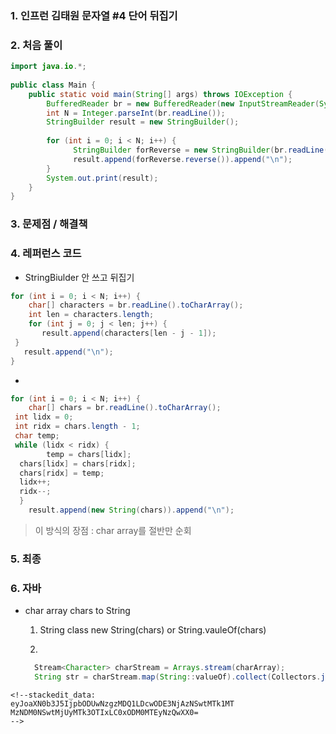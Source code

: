 ### 1. 인프런 김태원 문자열 #4 단어 뒤집기

### 2. 처음 풀이

``` java
import java.io.*;  
  
public class Main {  
    public static void main(String[] args) throws IOException {  
        BufferedReader br = new BufferedReader(new InputStreamReader(System.in));  
		int N = Integer.parseInt(br.readLine());  
		StringBuilder result = new StringBuilder();  
  
		for (int i = 0; i < N; i++) {  
	          StringBuilder forReverse = new StringBuilder(br.readLine());  
			  result.append(forReverse.reverse()).append("\n");  
		}  
        System.out.print(result);  
	}  
}
```

### 3. 문제점 / 해결책

### 4. 레퍼런스 코드
 * StringBiulder 안 쓰고 뒤집기
 ``` java
 for (int i = 0; i < N; i++) {  
	 char[] characters = br.readLine().toCharArray();  
	 int len = characters.length;  
	 for (int j = 0; j < len; j++) {  
        result.append(characters[len - j - 1]);  
  }  	
    result.append("\n");  
}
```
* 
``` java
for (int i = 0; i < N; i++) {  
    char[] chars = br.readLine().toCharArray();  
 int lidx = 0;  
 int ridx = chars.length - 1;  
 char temp;  
 while (lidx < ridx) {  
        temp = chars[lidx];  
  chars[lidx] = chars[ridx];  
  chars[ridx] = temp;  
  lidx++;  
  ridx--;  
  }  
    result.append(new String(chars)).append("\n");
```
> 이 방식의 장점 : char array를 절반만 순회
### 5. 최종

### 6. 자바
* char array chars to String
  1. String class new String(chars) or String.vauleOf(chars)

  2.  
  ``` java
	Stream<Character> charStream = Arrays.stream(charArray);
	String str = charStream.map(String::valueOf).collect(Collectors.joining());
```
<!--stackedit_data:
eyJoaXN0b3J5IjpbODUwNzgzMDQ1LDcwODE3NjAzNSwtMTk1MT
MzNDM0NSwtMjUyMTk3OTIxLC0xODM0MTEyNzQwXX0=
-->